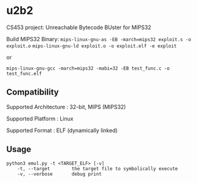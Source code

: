 # u2b2
CS453 project: Unreachable Bytecode BUster for MIPS32

Build MIPS32 Binary:
`mips-linux-gnu-as -EB -march=mips32 exploit.s -o exploit.o`
`mips-linux-gnu-ld exploit.o -o exploit.elf -e exploit`

or

`mips-linux-gnu-gcc -march=mips32 -mabi=32 -EB test_func.c -o test_func.elf`

## Compatibility
Supported Architecture  : 32-bit, MIPS (MIPS32)

Supported Platform      : Linux

Supported Format        : ELF (dynamically linked)

## Usage
```
python3 emul.py -t <TARGET_ELF> [-v]
    -t, --target        the target file to symbolically execute
    -v, --verbose       debug print
```